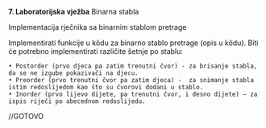 **7. Laboratorijska vježba**
Binarna stabla

Implementacija rječnika sa binarnim stablom pretrage

Implementirati funkcije u kôdu za binarno stablo pretrage (opis u kôdu). Biti će potrebno implementirati različite šetnje po stablu:

    • Postorder (prvo djeca pa zatim trenutni čvor) - za brisanje stabla, da se ne izgube pokazivači na djecu.
    • Preorder (prvo trenutni čvor pa zatim djeca) -  za snimanje stabla istim redoslijedom kao što su čvorovi dodani u stablo.
    • Inorder (prvo lijevo dijete, pa trenutni čvor, i desno dijete) – za ispis riječi po abecednom redoslijedu.

//GOTOVO
